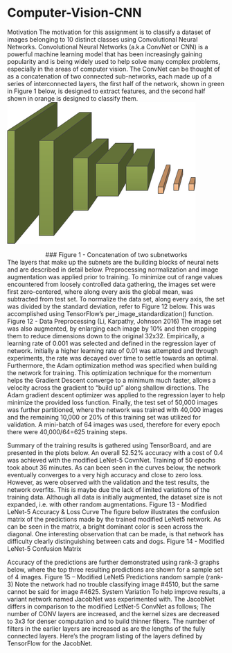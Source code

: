# Computer-Vision-CNN
Motivation
The motivation for this assignment is to classify a dataset of images belonging to 10 distinct classes using
Convolutional Neural Networks. Convolutional Neural Networks (a.k.a ConvNet or CNN) is a powerful
machine learning model that has been increasingly gaining popularity and is being widely used to help
solve many complex problems, especially in the areas of computer vision. The ConvNet can be thought
of as a concatenation of two connected sub-networks, each made up of a series of interconnected
layers, the first half of the network, shown in green in Figure 1 below, is designed to extract features,
and the second half shown in orange is designed to classify them.
![alt text <>](https://github.com/rjacob/Computer-Vision-CNN/blob/master/img/Figure1.png) 
<div style="text-align: center">
### Figure 1 - Concatenation of two subnetworks
</div>
The layers that make up the subnets are the building blocks of neural nets and are described in detail
below.
<skipped>
Preprocessing normalization and image augmentation was applied prior to training. To minimize out of range values encountered from loosely controlled data gathering, the images set were first zero-centered, where along every axis the global mean, was subtracted from test set. To normalize the data set, along every axis, the set was divided by the standard deviation, refer to Figure 12 below. This was accomplished using TensorFlow’s per_image_standardization() function.
Figure 12 - Data Preprocessing (Li, Karpathy, Johnson 2016)
The image set was also augmented, by enlarging each image by 10% and then cropping them to reduce dimensions down to the original 32x32.
Empirically, a learning rate of 0.001 was selected and defined in the regression layer of network. Initially a higher learning rate of 0.01 was attempted and through experiments, the rate was decayed over time to settle towards an optimal.
Furthermore, the Adam optimization method was specified when building the network for training. This optimization technique for the momentum helps the Gradient Descent converge to a minimum much faster, allows a velocity across the gradient to “build up” along shallow directions. The Adam gradient descent optimizer was applied to the regression layer to help minimize the provided loss function.
Finally, the test set of 50,000 images was further partitioned, where the network was trained with 40,000 images and the remaining 10,000 or 20% of this training set was utilized for validation. A mini-batch of 64 images was used, therefore for every epoch there were 40,000/64=625 training steps.

Summary of the training results is gathered using TensorBoard, and are presented in the plots below. An overall 52.52% accuracy with a cost of 0.4 was achieved with the modified LeNet-5 CovnNet. Training of 50 epochs took about 36 minutes.
As can been seen in the curves below, the network eventually converges to a very high accuracy and close to zero loss. However, as were observed with the validation and the test results, the network overfits. This is maybe due the lack of limited variations of the training data. Although all data is initially augmented, the dataset size is not expanded, i.e. with other random augmentations.
Figure 13 - Modified LeNet-5 Accuracy & Loss Curve
The figure below illustrates the confusion matrix of the predictions made by the trained modified LeNet5 network. As can be seen in the matrix, a bright dominant color is seen across the diagonal. One interesting observation that can be made, is that network has difficulty clearly distinguishing between cats and dogs.
Figure 14 - Modified LeNet-5 Confusion Matrix

Accuracy of the predictions are further demonstrated using rank-3 graphs below, where the top three resulting predictions are shown for a sample set of 4 images.
Figure 15 – Modified LeNet5 Predictions random sample (rank-3)
Note the network had no trouble classifying image #4510, but the same cannot be said for image #4625.
System Variation
To help improve results, a variant network named JacobNet was experimented with. The JacobNet differs in comparison to the modified LetNet-5 ConvNet as follows; The number of CONV layers are increased, and the kernel sizes are decreased to 3x3 for denser computation and to build thinner fibers. The number of filters in the earlier layers are increased as are the lengths of the fully connected layers. Here’s the program listing of the layers defined by TensorFlow for the JacobNet.
